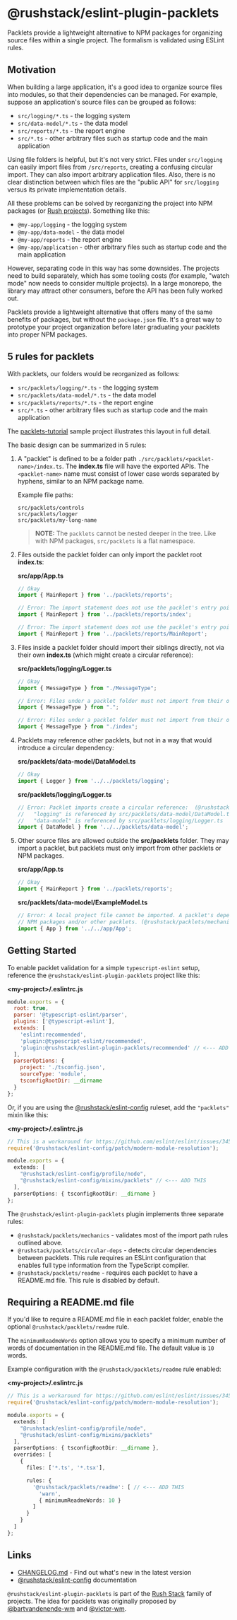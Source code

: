 # @rushstack/eslint-plugin-packlets

Packlets provide a lightweight alternative to NPM packages for organizing source files within a single project.  The formalism is validated using ESLint rules.

## Motivation

When building a large application, it's a good idea to organize source files into modules, so that their dependencies can be managed.  For example, suppose an application's source files can be grouped as follows:

- `src/logging/*.ts` - the logging system
- `src/data-model/*.ts` - the data model
- `src/reports/*.ts` - the report engine
- `src/*.ts` - other arbitrary files such as startup code and the main application

Using file folders is helpful, but it's not very strict. Files under `src/logging` can easily import files from `/src/reports`, creating a confusing circular import.  They can also import arbitrary application files.  Also, there is no clear distinction between which files are the "public API" for `src/logging` versus its private implementation details.

All these problems can be solved by reorganizing the project into NPM packages (or [Rush projects](https://rushjs.io/)).  Something like this:

- `@my-app/logging` - the logging system
- `@my-app/data-model` - the data model
- `@my-app/reports` - the report engine
- `@my-app/application` - other arbitrary files such as startup code and the main application

However, separating code in this way has some downsides.  The projects need to build separately, which has some tooling costs (for example, "watch mode" now needs to consider multiple projects).  In a large monorepo, the library may attract other consumers, before the API has been fully worked out.

Packlets provide a lightweight alternative that offers many of the same benefits of packages, but without the `package.json` file.  It's a great way to prototype your project organization before later graduating your packlets into proper NPM packages.

## 5 rules for packlets

With packlets, our folders would be reorganized as follows:

- `src/packlets/logging/*.ts` - the logging system
- `src/packlets/data-model/*.ts` - the data model
- `src/packlets/reports/*.ts` - the report engine
- `src/*.ts` - other arbitrary files such as startup code and the main application

The [packlets-tutorial](https://github.com/microsoft/rushstack-samples/tree/main/other/packlets-tutorial) sample project illustrates this layout in full detail.

The basic design can be summarized in 5 rules:

1. A "packlet" is defined to be a folder path `./src/packlets/<packlet-name>/index.ts`. The **index.ts** file will have the exported APIs. The `<packlet-name>` name must consist of lower case words separated by hyphens, similar to an NPM package name.

    Example file paths:
    ```
    src/packlets/controls
    src/packlets/logger
    src/packlets/my-long-name
    ```

    > **NOTE:** The `packlets` cannot be nested deeper in the tree. Like with NPM packages, `src/packlets` is a flat namespace.

2. Files outside the packlet folder can only import the packlet root **index.ts**:

    **src/app/App.ts**
    ```ts
    // Okay
    import { MainReport } from '../packlets/reports';

    // Error: The import statement does not use the packlet's entry point (@rushstack/packlets/mechanics)
    import { MainReport } from '../packlets/reports/index';

    // Error: The import statement does not use the packlet's entry point (@rushstack/packlets/mechanics)
    import { MainReport } from '../packlets/reports/MainReport';
    ```

3. Files inside a packlet folder should import their siblings directly, not via their own **index.ts** (which might create a circular reference):

    **src/packlets/logging/Logger.ts**
    ```ts
    // Okay
    import { MessageType } from "./MessageType";

    // Error: Files under a packlet folder must not import from their own index.ts file (@rushstack/packlets/mechanics)
    import { MessageType } from ".";

    // Error: Files under a packlet folder must not import from their own index.ts file (@rushstack/packlets/mechanics)
    import { MessageType } from "./index";
    ```


4. Packlets may reference other packlets, but not in a way that would introduce a circular dependency:

    **src/packlets/data-model/DataModel.ts**
    ```ts
    // Okay
    import { Logger } from '../../packlets/logging';
    ```

    **src/packlets/logging/Logger.ts**
    ```ts
    // Error: Packlet imports create a circular reference:  (@rushstack/packlets/circular-deps)
    //   "logging" is referenced by src/packlets/data-model/DataModel.ts
    //   "data-model" is referenced by src/packlets/logging/Logger.ts
    import { DataModel } from '../../packlets/data-model';
    ```

5. Other source files are allowed outside the **src/packlets** folder. They may import a packlet, but packlets must only import from other packlets or NPM packages.

    **src/app/App.ts**

    ```ts
    // Okay
    import { MainReport } from '../packlets/reports';
    ```

    **src/packlets/data-model/ExampleModel.ts**
    ```ts
    // Error: A local project file cannot be imported. A packlet's dependencies must be
    // NPM packages and/or other packlets. (@rushstack/packlets/mechanics)
    import { App } from '../../app/App';
    ```


## Getting Started

To enable packlet validation for a simple `typescript-eslint` setup, reference the `@rushstack/eslint-plugin-packlets` project like this:

**\<my-project\>/.eslintrc.js**
```js
module.exports = {
  root: true,
  parser: '@typescript-eslint/parser',
  plugins: ['@typescript-eslint'],
  extends: [
    'eslint:recommended',
    'plugin:@typescript-eslint/recommended',
    'plugin:@rushstack/eslint-plugin-packlets/recommended' // <--- ADD THIS
  ],
  parserOptions: {
    project: './tsconfig.json',
    sourceType: 'module',
    tsconfigRootDir: __dirname
  }
};
```

Or, if you are using the [@rushstack/eslint-config](https://www.npmjs.com/package/@rushstack/eslint-config) ruleset, add the `"packlets"` mixin like this:

**\<my-project\>/.eslintrc.js**
```ts
// This is a workaround for https://github.com/eslint/eslint/issues/3458
require('@rushstack/eslint-config/patch/modern-module-resolution');

module.exports = {
  extends: [
    "@rushstack/eslint-config/profile/node",
    "@rushstack/eslint-config/mixins/packlets" // <--- ADD THIS
  ],
  parserOptions: { tsconfigRootDir: __dirname }
};
```

The `@rushstack/eslint-plugin-packlets` plugin implements three separate rules:

- `@rushstack/packlets/mechanics` - validates most of the import path rules outlined above.
- `@rushstack/packlets/circular-deps` - detects circular dependencies between packlets.  This rule requires an ESLint configuration that enables full type information from the TypeScript compiler.
- `@rushstack/packlets/readme` - requires each packlet to have a README.md file. This rule is disabled by default.

## Requiring a README.md file

If you'd like to require a README.md file in each packlet folder, enable the optional `@rushstack/packlets/readme` rule.

The `minimumReadmeWords` option allows you to specify a minimum number of words of documentation in the README.md file.  The default value is `10` words.

Example configuration with the `@rushstack/packlets/readme` rule enabled:

**\<my-project\>/.eslintrc.js**
```ts
// This is a workaround for https://github.com/eslint/eslint/issues/3458
require('@rushstack/eslint-config/patch/modern-module-resolution');

module.exports = {
  extends: [
    "@rushstack/eslint-config/profile/node",
    "@rushstack/eslint-config/mixins/packlets"
  ],
  parserOptions: { tsconfigRootDir: __dirname },
  overrides: [
    {
      files: ['*.ts', '*.tsx'],

      rules: {
        '@rushstack/packlets/readme': [ // <--- ADD THIS
          'warn',
          { minimumReadmeWords: 10 }
        ]
      }
    }
  ]
};
```

## Links

- [CHANGELOG.md](
  https://github.com/microsoft/rushstack/blob/main/eslint/eslint-plugin-packlets/CHANGELOG.md) - Find
  out what's new in the latest version
- [@rushstack/eslint-config](https://www.npmjs.com/package/@rushstack/eslint-config) documentation

`@rushstack/eslint-plugin-packlets` is part of the [Rush Stack](https://rushstack.io/) family of projects.
The idea for packlets was originally proposed by [@bartvandenende-wm](https://github.com/bartvandenende-wm)
and [@victor-wm](https://github.com/victor-wm).
